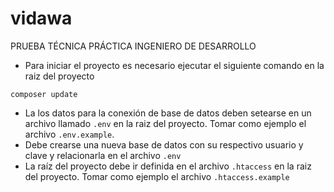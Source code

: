 # vidawa
PRUEBA TÉCNICA PRÁCTICA INGENIERO DE DESARROLLO 

- Para iniciar el proyecto es necesario ejecutar el siguiente comando en la raiz del proyecto
```composer
composer update
```
- La los datos para la conexión de base de datos deben setearse en un archivo llamado <code>.env</code> en la raiz del proyecto. Tomar como ejemplo el archivo <code>.env.example</code>.
- Debe crearse una nueva base de datos con su respectivo usuario y clave y relacionarla en el archivo <code>.env</code>
- La raíz del proyecto debe ir definida en el archivo <code>.htaccess</code> en la raiz del proyecto. Tomar como ejemplo el archivo <code>.htaccess.example</code>
